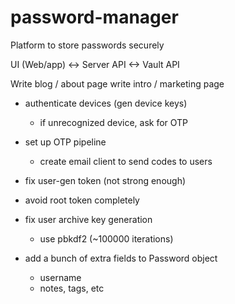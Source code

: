 # password-manager
Platform to store passwords securely

UI (Web/app) <-> Server API <-> Vault API

Write blog / about page
write intro / marketing page

* authenticate devices (gen device keys)
    * if unrecognized device, ask for OTP

* set up OTP pipeline
    * create email client to send codes to users

* fix user-gen token (not strong enough)
* avoid root token completely

* fix user archive key generation
    * use pbkdf2 (~100000 iterations)

* add a bunch of extra fields to Password object
    * username
    * notes, tags, etc


